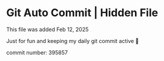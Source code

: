 # Git Auto Commit | Hidden File

This file was added Feb 12, 2025

Just for fun and keeping my daily git commit active 🤪

commit number: 395857
